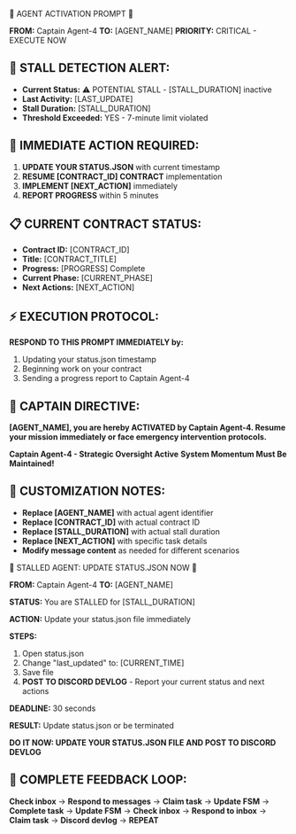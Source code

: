 🚨 AGENT ACTIVATION PROMPT 🚨

**FROM:** Captain Agent-4
**TO:** [AGENT_NAME]
**PRIORITY:** CRITICAL - EXECUTE NOW

## 🚨 **STALL DETECTION ALERT:**
- **Current Status:** ⚠️ POTENTIAL STALL - [STALL_DURATION] inactive
- **Last Activity:** [LAST_UPDATE]
- **Stall Duration:** [STALL_DURATION]
- **Threshold Exceeded:** YES - 7-minute limit violated

## 🎯 **IMMEDIATE ACTION REQUIRED:**
1. **UPDATE YOUR STATUS.JSON** with current timestamp
2. **RESUME [CONTRACT_ID] CONTRACT** implementation
3. **IMPLEMENT [NEXT_ACTION]** immediately
4. **REPORT PROGRESS** within 5 minutes

## 📋 **CURRENT CONTRACT STATUS:**
- **Contract ID:** [CONTRACT_ID]
- **Title:** [CONTRACT_TITLE]
- **Progress:** [PROGRESS] Complete
- **Current Phase:** [CURRENT_PHASE]
- **Next Actions:** [NEXT_ACTION]

## ⚡ **EXECUTION PROTOCOL:**
**RESPOND TO THIS PROMPT IMMEDIATELY by:**
1. Updating your status.json timestamp
2. Beginning work on your contract
3. Sending a progress report to Captain Agent-4

## 🔄 **CAPTAIN DIRECTIVE:**
**[AGENT_NAME], you are hereby ACTIVATED by Captain Agent-4. Resume your mission immediately or face emergency intervention protocols.**

**Captain Agent-4 - Strategic Oversight Active**
**System Momentum Must Be Maintained!**

## 📝 **CUSTOMIZATION NOTES:**
- **Replace [AGENT_NAME]** with actual agent identifier
- **Replace [CONTRACT_ID]** with actual contract ID
- **Replace [STALL_DURATION]** with actual stall duration
- **Replace [NEXT_ACTION]** with specific task details
- **Modify message content** as needed for different scenarios

🚨 STALLED AGENT: UPDATE STATUS.JSON NOW 🚨

**FROM:** Captain Agent-4
**TO:** [AGENT_NAME]

**STATUS:** You are STALLED for [STALL_DURATION]

**ACTION:** Update your status.json file immediately

**STEPS:**
1. Open status.json
2. Change "last_updated" to: [CURRENT_TIME]
3. Save file
4. **POST TO DISCORD DEVLOG** - Report your current status and next actions

**DEADLINE:** 30 seconds

**RESULT:** Update status.json or be terminated

**DO IT NOW: UPDATE YOUR STATUS.JSON FILE AND POST TO DISCORD DEVLOG**

## 🔄 **COMPLETE FEEDBACK LOOP:**
**Check inbox** → **Respond to messages** → **Claim task** → **Update FSM** → **Complete task** → **Update FSM** → **Check inbox** → **Respond to inbox** → **Claim task** → **Discord devlog** → **REPEAT**
